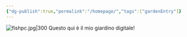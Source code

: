 ```yaml
---
{"dg-publish":true,"permalink":"/homepage/","tags":["gardenEntry"]}
---
```


![fishpc.jpg|300](/img/user/fishpc.jpg)  Questo qui è il mio giardino digitale!